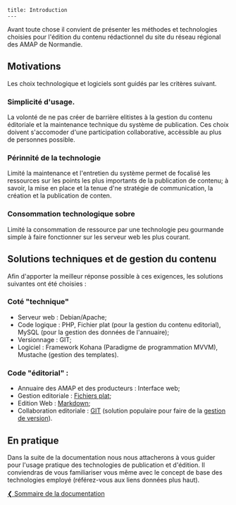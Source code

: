     title: Introduction
    ---
    
Avant toute chose il convient de présenter les méthodes et technologies choisies pour l'édition du contenu rédactionnel du site du réseau régional des AMAP de Normandie.

## Motivations
Les choix technologique et logiciels sont guidés par les critères suivant.

### Simplicité d'usage.
La volonté de ne pas créer de barrière elitistes à la gestion du contenu éditoriale et la maintenance technique du système de publication. Ces choix doivent s'accomoder d'une participation collaborative, accèssible au plus de personnes possible.

### Périnnité de la technologie
Limité la maintenance et l'entretien du système permet de focalisé les ressources sur les points les plus importants de la publication de contenu; à savoir, la mise en place et la tenue d'ne stratégie de communication, la création et la publication de conten.

### Consommation technologique sobre
Limité la consommation de ressource par une technologie peu gourmande simple à faire fonctionner sur les serveur web les plus courant.


## Solutions techniques et de gestion du contenu
Afin d'apporter la meilleur réponse possible à ces exigences, les solutions suivantes ont été choisies : 

### Coté "technique"

- Serveur web : Debian/Apache;
- Code logique : PHP, Fichier plat (pour la gestion du contenu editorial), MySQL (pour la gestion des données de l'annuaire);
- Versionnage : GIT;
- Logiciel : Framework Kohana (Paradigme de programmation MVVM), Mustache (gestion des templates).

### Code "éditorial" :

 - Annuaire des AMAP et des producteurs : Interface web;
 - Gestion editoriale : [Fichiers plat](https://fr.wikipedia.org/wiki/Base_de_donn%C3%A9es_orient%C3%A9e_texte);
 - Edition Web : [Markdown](https://fr.wikipedia.org/wiki/Markdown);
 - Collaboration editoriale : [GIT](https://fr.wikipedia.org/wiki/Git) (solution populaire pour faire de la [gestion de version](https://fr.wikipedia.org/wiki/Gestion_de_versions)).
 
 
 ## En pratique
 
Dans la suite de la documentation nous nous attacherons à vous guider pour l'usage pratique des technologies de publication et d'édition. Il conviendras de vous familiariser vous même avec le concept de base des technologies employé (référez-vous aux liens données plus haut).
 
 [&#10094; Sommaire de la documentation](docs/index)
 
